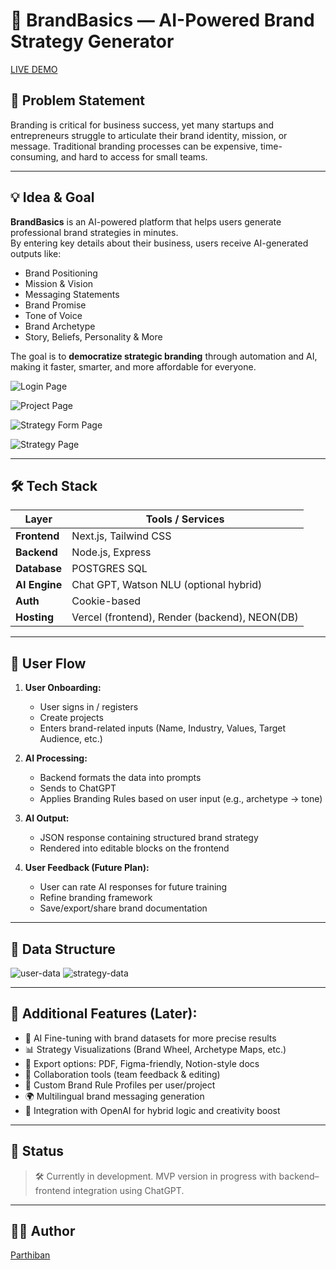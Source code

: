 # 🧠 BrandBasics — AI-Powered Brand Strategy Generator

[LIVE DEMO](https://brandbasics-fe.vercel.app/)

## 🧩 Problem Statement

Branding is critical for business success, yet many startups and entrepreneurs struggle to articulate their brand identity, mission, or message. Traditional branding processes can be expensive, time-consuming, and hard to access for small teams.

---

## 💡 Idea & Goal

**BrandBasics** is an AI-powered platform that helps users generate professional brand strategies in minutes.  
By entering key details about their business, users receive AI-generated outputs like:

- Brand Positioning
- Mission & Vision
- Messaging Statements
- Brand Promise
- Tone of Voice
- Brand Archetype
- Story, Beliefs, Personality & More

The goal is to **democratize strategic branding** through automation and AI, making it faster, smarter, and more affordable for everyone.

![Login Page](public/login.png)

![Project Page](public/project.png)

![Strategy Form Page](public/strategy-form.png)

![Strategy Page](public/strategy.png)

---

## 🛠 Tech Stack

| Layer         | Tools / Services                              |
| ------------- | --------------------------------------------- |
| **Frontend**  | Next.js, Tailwind CSS                         |
| **Backend**   | Node.js, Express                              |
| **Database**  | POSTGRES SQL                                  |
| **AI Engine** | Chat GPT, Watson NLU (optional hybrid)        |
| **Auth**      | Cookie-based                                  |
| **Hosting**   | Vercel (frontend), Render (backend), NEON(DB) |

---

## 🔄 User Flow

1. **User Onboarding:**

   - User signs in / registers
   - Create projects
   - Enters brand-related inputs (Name, Industry, Values, Target Audience, etc.)

2. **AI Processing:**

   - Backend formats the data into prompts
   - Sends to ChatGPT
   - Applies Branding Rules based on user input (e.g., archetype → tone)

3. **AI Output:**

   - JSON response containing structured brand strategy
   - Rendered into editable blocks on the frontend

4. **User Feedback (Future Plan):**
   - User can rate AI responses for future training
   - Refine branding framework
   - Save/export/share brand documentation

---

## 📒 Data Structure

![user-data](public/user-data.png)
![strategy-data](public/strategy-data.png)

---

## 🔧 Additional Features (Later):

- 🧠 AI Fine-tuning with brand datasets for more precise results
- 📊 Strategy Visualizations (Brand Wheel, Archetype Maps, etc.)
- 📁 Export options: PDF, Figma-friendly, Notion-style docs
- 👥 Collaboration tools (team feedback & editing)
- 🎯 Custom Brand Rule Profiles per user/project
- 🌍 Multilingual brand messaging generation
- 🧬 Integration with OpenAI for hybrid logic and creativity boost

---

## 📌 Status

> 🛠 Currently in development. MVP version in progress with backend–frontend integration using ChatGPT.

---

## 👨‍💻 Author

[Parthiban](https://github.com/parthi-n)

